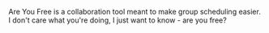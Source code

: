 Are You Free is a collaboration tool meant to make group scheduling easier. I don't care what you're doing, I just want to know - are you free?